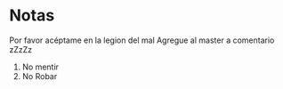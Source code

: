 # Notas

Por favor acéptame en la legion del mal
Agregue al master a comentario
zZzZz
1. No mentir
2. No Robar
